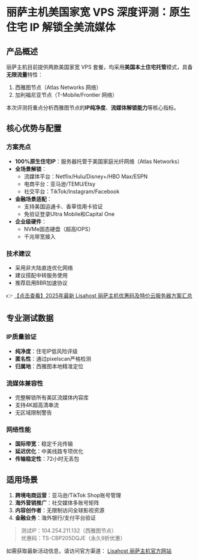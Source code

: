 # 丽萨主机美国家宽 VPS 深度评测：原生住宅 IP 解锁全美流媒体

## 产品概述

丽萨主机目前提供两款美国家宽 VPS 套餐，均采用**美国本土住宅托管**模式，具备**无限流量**特性：

1. 西雅图节点（Atlas Networks 网络）
2. 加利福尼亚节点（T-Mobile/Frontier 网络）

本次评测将重点分析西雅图节点的**IP纯净度**、**流媒体解锁能力**等核心指标。

## 核心优势与配置

### 方案亮点
- **100%原生住宅IP**：服务器托管于美国家庭光纤网络（Atlas Networks）
- **全场景解锁**：
  - 流媒体平台：Netflix/Hulu/Disney+/HBO Max/ESPN
  - 电商平台：亚马逊/TEMU/Etsy
  - 社交平台：TikTok/Instagram/Facebook
- **金融场景适配**：
  - 支持美国运通卡、香草信用卡验证
  - 免验证登录Ultra Mobile和Capital One
- **企业级硬件**：
  - NVMe固态硬盘（超高IOPS）
  - 千兆带宽接入

### 技术建议
- 采用非大陆直连优化网络
- 建议搭配中转服务使用
- 推荐启用BBR加速协议

👉 [【点击查看】2025年最新 Lisahost 丽萨主机优惠码及特价云服务器方案汇总](https://bit.ly/lisazhuji)

## 专业测试数据

### IP质量验证
- **纯净度**：住宅IP低风险评级
- **匿名性**：通过pixelscan严格检测
- **归属地**：西雅图本地精准定位

### 流媒体兼容性
- 完整解锁所有美区流媒体内容库
- 支持4K超高清串流
- 无区域限制警告

### 网络性能
- **国际带宽**：稳定千兆传输
- **延迟优化**：中美线路专项优化
- **传输稳定性**：72小时无丢包

## 适用场景
1. **跨境电商运营**：亚马逊/TikTok Shop账号管理
2. **海外营销推广**：社交媒体多账号矩阵
3. **内容创作者**：无限制访问全球影视资源
4. **金融业务**：海外银行/支付平台验证

> 测试IP：104.254.211.132（西雅图节点）  
> 优惠码：TS-CBP205DQJE（永久9折优惠）

如需获取最新活动信息，请访问官方渠道：
[Lisahost 丽萨主机官方网站](https://bit.ly/lisazhuji)